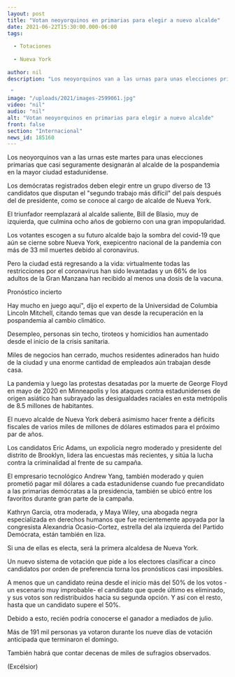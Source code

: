 ```yaml
---
layout: post
title: "Votan neoyorquinos en primarias para elegir a nuevo alcalde"
date: 2021-06-22T15:30:00.000-06:00
tags:
  
  - Totaciones
  
  - Nueva York
  
author: nil
description: "Los neoyorquinos van a las urnas para unas elecciones primarias que casi seguramente designarán al nuevo alcalde en la mayor ciudad estadunidense  "
image: "/uploads/2021/images-2599061.jpg"
video: "nil"
audio: "nil"
alt: "Votan neoyorquinos en primarias para elegir a nuevo alcalde"
front: false
section: "Internacional"
news_id: 185160
---
```


Los neoyorquinos van a las urnas este martes para unas elecciones primarias que casi seguramente designarán al alcalde de la pospandemia en la mayor ciudad estadunidense.

Los demócratas registrados deben elegir entre un grupo diverso de 13 candidatos que disputan el "segundo trabajo más difícil" del país después del de presidente, como se conoce al cargo de alcalde de Nueva York.

El triunfador reemplazará al alcalde saliente, Bill de Blasio, muy de izquierda, que culmina ocho años de gobierno con una gran impopularidad.

Los votantes escogen a su futuro alcalde bajo la sombra del covid-19 que aún se cierne sobre Nueva York, exepicentro nacional de la pandemia con más de 33 mil muertes debido al coronavirus.

Pero la ciudad está regresando a la vida: virtualmente todas las restricciones por el coronavirus han sido levantadas y un 66% de los adultos de la Gran Manzana han recibido al menos una dosis de la vacuna.

Pronóstico incierto

Hay mucho en juego aquí", dijo el experto de la Universidad de Columbia Lincoln Mitchell, citando temas que van desde la recuperación en la pospandemia al cambio climático.

Desempleo, personas sin techo, tiroteos y homicidios han aumentado desde el inicio de la crisis sanitaria.

Miles de negocios han cerrado, muchos residentes adinerados han huido de la ciudad y una enorme cantidad de empleados aún trabajan desde casa.

La pandemia y luego las protestas desatadas por la muerte de George Floyd en mayo de 2020 en Minneapolis y los ataques contra estadunidenses de origen asiático han subrayado las desigualdades raciales en esta metrópolis de 8.5 millones de habitantes.

El nuevo alcalde de Nueva York deberá asimismo hacer frente a déficits fiscales de varios miles de millones de dólares estimados para el próximo par de años.

Los candidatos
Eric Adams, un expolicía negro moderado y presidente del distrito de Brooklyn, lidera las encuestas más recientes, y sitúa la lucha contra la criminalidad al frente de su campaña.

El empresario tecnológico Andrew Yang, también moderado y quien prometió pagar mil dólares a cada estadunidense cuando fue precandidato a las primarias demócratas a la presidencia, también se ubicó entre los favoritos durante gran parte de la campaña.

Kathryn Garcia, otra moderada, y Maya Wiley, una abogada negra especializada en derechos humanos que fue recientemente apoyada por la congresista Alexandria Ocasio-Cortez, estrella del ala izquierda del Partido Demócrata, están también en liza.

Si una de ellas es electa, será la primera alcaldesa de Nueva York.

Un nuevo sistema de votación que pide a los electores clasificar a cinco candidatos por orden de preferencia torna los pronósticos casi imposibles.

A menos que un candidato reúna desde el inicio más del 50% de los votos -un escenario muy improbable- el candidato que quede último es eliminado, y sus votos son redistribuidos hacia su segunda opción. Y así con el resto, hasta que un candidato supere el 50%.

Debido a esto, recién podría conocerse el ganador a mediados de julio.

Más de 191 mil personas ya votaron durante los nueve días de votación anticipada que terminaron el domingo.

También habrá que contar decenas de miles de sufragios observados.

(Excélsior)